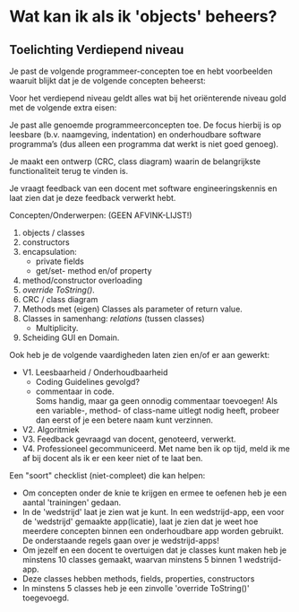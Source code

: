 # Wat kan ik als ik 'objects' beheers?

## Toelichting Verdiepend niveau

Je past de volgende programmeer-concepten toe en hebt voorbeelden waaruit blijkt dat je de volgende concepten beheerst:

Voor het verdiepend niveau geldt alles wat bij het oriënterende niveau gold met de volgende extra eisen:

Je past alle genoemde programmeerconcepten toe. De focus hierbij is op leesbare (b.v. naamgeving, indentation) en onderhoudbare software programma’s (dus alleen een programma dat werkt is niet goed genoeg).

Je maakt een ontwerp (CRC, class diagram) waarin de belangrijkste functionaliteit terug te vinden is.

Je vraagt feedback van een docent met software engineeringskennis en laat zien dat je deze feedback verwerkt hebt.

Concepten/Onderwerpen:
(GEEN AFVINK-LIJST!)

1. objects / classes
1. constructors
1. encapsulation:
    + private fields
    + get/set- method en/of property
1. method/constructor overloading
1. *override ToString()*.
1. CRC / class diagram
1. Methods met (eigen) Classes als parameter of return value.
1. Classes in samenhang: *relations* (tussen classes)
    + Multiplicity.
1. Scheiding GUI en Domain.

Ook heb je de volgende vaardigheden laten zien en/of er aan gewerkt:

+ V1. Leesbaarheid / Onderhoudbaarheid
    + Coding Guidelines gevolgd?
    + commentaar in code.  
    Soms handig, maar ga geen onnodig commentaar toevoegen!
    Als een variable-, method- of class-name uitlegt nodig heeft,
    probeer dan eerst of je een betere naam kunt verzinnen.  
+ V2. Algoritmiek
+ V3. Feedback gevraagd van docent, genoteerd, verwerkt.
+ V4. Professioneel gecommuniceerd. Met name ben ik op tijd, meld ik me af bij docent als ik er een keer niet of te laat ben.  


Een "soort" checklist (niet-compleet) die kan helpen:
+ Om concepten onder de knie te krijgen en ermee te oefenen heb je een aantal 'trainingen' gedaan.
+ In de 'wedstrijd' laat je zien wat je kunt. In een wedstrijd-app, een voor de 'wedstrijd' gemaakte app(licatie), laat je zien dat je weet hoe meerdere concepten binnen een onderhoudbare app worden gebruikt. De onderstaande regels gaan over je wedstrijd-apps!
+ Om jezelf en een docent te overtuigen dat je classes kunt maken heb je minstens 10 classes gemaakt, waarvan minstens 5 binnen 1 wedstrijd-app.
+ Deze classes hebben methods, fields, properties, constructors
+ In minstens 5 classes heb je een zinvolle 'override ToString()' toegevoegd.
